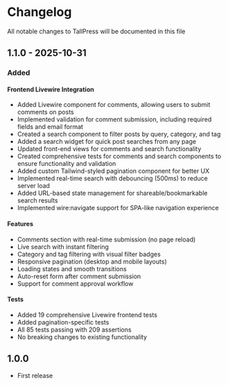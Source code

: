 # Changelog

All notable changes to TallPress will be documented in this file

## 1.1.0 - 2025-10-31

### Added

#### Frontend Livewire Integration

- Added Livewire component for comments, allowing users to submit comments on posts
- Implemented validation for comment submission, including required fields and email format
- Created a search component to filter posts by query, category, and tag
- Added a search widget for quick post searches from any page
- Updated front-end views for comments and search functionality
- Created comprehensive tests for comments and search components to ensure functionality and validation
- Added custom Tailwind-styled pagination component for better UX
- Implemented real-time search with debouncing (500ms) to reduce server load
- Added URL-based state management for shareable/bookmarkable search results
- Implemented wire:navigate support for SPA-like navigation experience

#### Features

- Comments section with real-time submission (no page reload)
- Live search with instant filtering
- Category and tag filtering with visual filter badges
- Responsive pagination (desktop and mobile layouts)
- Loading states and smooth transitions
- Auto-reset form after comment submission
- Support for comment approval workflow

#### Tests

- Added 19 comprehensive Livewire frontend tests
- Added pagination-specific tests
- All 85 tests passing with 209 assertions
- No breaking changes to existing functionality

## 1.0.0

- First release

